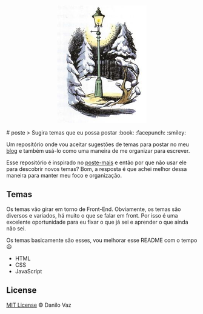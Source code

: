 <p align="center">
  <img src="./logo.jpg" alt="Poste Logo">
</p>
# poste
> Sugira temas que eu possa postar :book: :facepunch: :smiley:

Um repositório onde vou aceitar sugestões de temas para postar no meu [blog](http://danilovaz.github.io/) e também usá-lo como uma maneira de me organizar para escrever.

Esse repositório é inspirado no [poste-mais](https://github.com/frontendbr/poste-mais) e então por que não usar ele para descobrir novos temas? Bom, a resposta é que achei melhor dessa maneira para manter meu foco e organização.

## Temas
Os temas vão girar em torno de Front-End. Obviamente, os temas são diversos e variados, há muito o que se falar em front. Por isso é uma excelente oportunidade para eu fixar o que já sei e aprender o que ainda não sei.

Os temas basicamente são esses, vou melhorar esse README com o tempo :smiley:

* HTML
* CSS
* JavaScript

## License

[MIT License](https://danilovaz.mit-license.org/) © Danilo Vaz